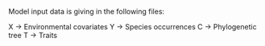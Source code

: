 Model input data is giving in the following files:

X -> Environmental covariates
Y -> Species occurrences
C -> Phylogenetic tree
T -> Traits

